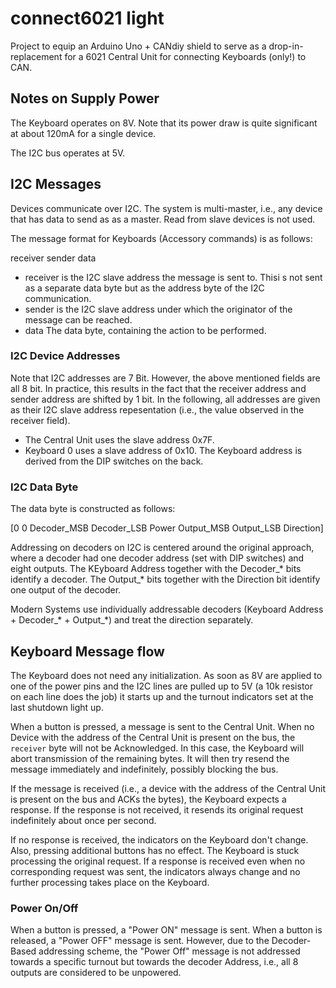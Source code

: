 # connect6021 light

Project to equip an Arduino Uno + CANdiy shield to serve as a drop-in-replacement for a 6021
Central Unit for connecting Keyboards (only!) to CAN.

## Notes on Supply Power

The Keyboard operates on 8V. Note that its power draw is quite significant at about 120mA for a
single device.

The I2C bus operates at 5V.

## I2C Messages

Devices communicate over I2C. The system is multi-master, i.e., any device that has data to send
as as a master. Read from slave devices is not used.

The message format for Keyboards (Accessory commands) is as follows:

receiver sender data

* receiver is the I2C slave address the message is sent to. Thisi s not sent as a separate data
  byte but as the address byte of the I2C communication.
* sender is the I2C slave address under which the originator of the message can be reached.
* data The data byte, containing the action to be performed.

### I2C Device Addresses

Note that I2C addresses are 7 Bit. However, the above mentioned fields are all 8 bit. In practice,
this results in the fact that the receiver address and sender address are shifted by 1 bit. In the
following, all addresses are given as their I2C slave address repesentation (i.e., the value
observed in the receiver field).

* The Central Unit uses the slave address 0x7F.
* Keyboard 0 uses a slave address of 0x10. The Keyboard address is derived from the DIP switches on
  the back.

### I2C Data Byte

The data byte is constructed as follows:

[0 0 Decoder_MSB Decoder_LSB Power Output_MSB Output_LSB Direction]

Addressing on decoders on I2C is centered around the original approach, where a decoder had one
decoder address (set with DIP switches) and eight outputs. The KEyboard Address together with
the Decoder_* bits identify a decoder. The Output_* bits together with the Direction bit identify
one output of the decoder.

Modern Systems use individually addressable decoders (Keyboard Address + Decoder_* + Output_*) and
treat the direction separately.

## Keyboard Message flow

The Keyboard does not need any initialization. As soon as 8V are applied to one of the power pins
and the I2C lines are pulled up to 5V (a 10k resistor on each line does the job) it starts up and
the turnout indicators set at the last shutdown light up.
 
When a button is pressed, a message is sent to the Central Unit. When no Device with the address
of the Central Unit is present on the bus, the `receiver` byte will not be Acknowledged. In this
case, the Keyboard will abort transmission of the remaining bytes. It will then try resend the
message immediately and indefinitely, possibly blocking the bus.

If the message is received (i.e., a device with the address of the Central Unit is present on the
bus and ACKs the bytes), the Keyboard expects a response. If the response is not received, it
resends its original request indefinitely about once per second.

If no response is received, the indicators on the Keyboard don't change. Also, pressing additional
buttons has no effect. The Keyboard is stuck processing the original request. If a response is
received even when no corresponding request was sent, the indicators always change and no further
processing takes place on the Keyboard.

### Power On/Off

When a button is pressed, a "Power ON" message is sent. When a button is released, a "Power OFF"
message is sent. However, due to the Decoder-Based addressing scheme, the "Power Off" message is
not addressed towards a specific turnout but towards the decoder Address, i.e., all 8 outputs are
considered to be unpowered.